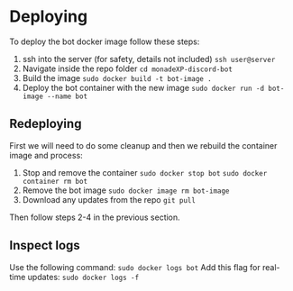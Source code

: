 # Deploying

To deploy the bot docker image follow these steps:

1. ssh into the server (for safety, details not included)
`ssh user@server`
2. Navigate inside the repo folder
`cd monadeXP-discord-bot`
3. Build the image
`sudo docker build -t bot-image .`
4. Deploy the bot container with the new image
`sudo docker run -d bot-image --name bot`

## Redeploying
First we will need to do some cleanup and then we rebuild the container image and process:
1. Stop and remove the container
`sudo docker stop bot`
`sudo docker container rm bot`
2. Remove the bot image
`sudo docker image rm bot-image`
3. Download any updates from the repo
`git pull`

Then follow steps 2-4 in the previous section.


## Inspect logs
Use the following command:
`sudo docker logs bot`
Add this flag for real-time updates:
`sudo docker logs -f`
